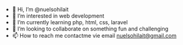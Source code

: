 - 👋 Hi, I’m @nuelsohilait
- 👀 I’m interested in web development
- 🌱 I’m currently learning php, html, css, laravel
- 💞️ I’m looking to collaborate on something fun and challenging
- 📫 How to reach me contactme vie email nuelsohilait@gmail.com

<!---
nuelsohilait/nuelsohilait is a ✨ special ✨ repository because its `README.md` (this file) appears on your GitHub profile.
You can click the Preview link to take a look at your changes.
--->
